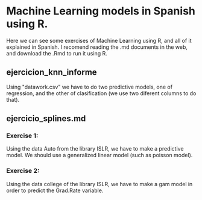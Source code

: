 # Machine Learning models in Spanish using R.

Here we can see some exercises of Machine Learning using R, and all of it explained in Spanish.
I recomend reading the .md documents in the web, and download the .Rmd to run it using R.

## ejercicion_knn_informe
Using "datawork.csv" we have to do two predictive models, one of regression, and the other of clasification (we use
two diferent columns to do that).

## ejercicio_splines.md 

### Exercise 1:
Using the data Auto from the library ISLR, we have to make a predictive model. We should use a generalized linear model (such as poisson model).

### Exercise 2:
Using the data college of the library ISLR, we have to make a gam model in order to predict the Grad.Rate variable.